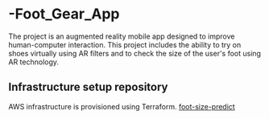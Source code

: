 # -Foot_Gear_App
The project is an augmented reality mobile app designed to improve human-computer interaction.  This project includes the ability to try on shoes virtually using AR filters and to check the size of the user's foot using AR technology.

## Infrastructure setup repository
AWS infrastructure is provisioned using Terraform.
<a href='https://github.com/isurikaudeshini/foot-size-predict'>foot-size-predict</a>
